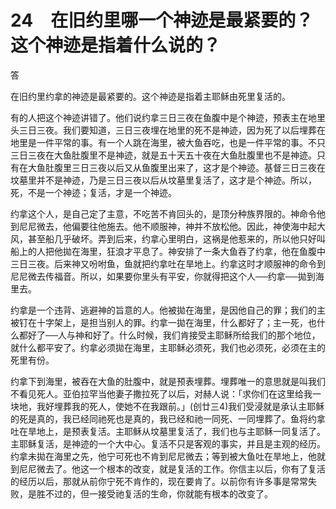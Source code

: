 # 24　在旧约里哪一个神迹是最紧要的？这个神迹是指着什么说的？


答

在旧约里约拿的神迹是最紧要的。这个神迹是指着主耶稣由死里复活的。

有的人把这个神迹讲错了。他们说约拿三日三夜在鱼腹中是个神迹，预表主在地里头三日三夜。我们要知道，三日三夜埋在地里的死不是神迹，因为死了以后埋葬在地里是一件平常的事。有一个人跳在海里，被大鱼吞吃，也是一件平常的事。不只三日三夜在大鱼肚腹里不是神迹，就是五十天五十夜在大鱼肚腹里也不是神迹。只有在大鱼肚腹里三日三夜以后又从鱼腹里出来了，这才是个神迹。基督三日三夜在坟墓里并不是神迹，乃是三日三夜以后从坟墓里复活了，这才是个神迹。所以，死，不是一个神迹；复活，才是一个神迹。

约拿这个人，是自己定了主意，不吃苦不肯回头的，是顶分种族界限的。神命令他到尼尼微去，他偏要往他施去。他不顺服神，神并不放松他。因此，神使海中起大风，甚至船几乎破坏。弄到后来，约拿心里明白，这祸是他惹来的，所以他只好叫船上的人把他拋在海里，狂浪才平息了。神安排了一条大鱼吞了约拿，他在鱼腹中三日三夜。后来神又吩咐鱼，鱼就把约拿吐在旱地上。约拿这时才顺服神的命令到尼尼微去传福音。所以，如果要你里头有平安，你就得把这个人──约拿──拋到海里去。

约拿是一个违背、逃避神的旨意的人。他被拋在海里，是因他自己的罪；我们的主被钉在十字架上，是担当别人的罪。约拿一拋在海里，什么都好了；主一死，也什么都好了──人与神和好了。什么时候，我们肯接受主耶稣所给我们的那个地位，就什么都平安了。约拿必须拋在海里，主耶稣必须死，我们也必须死，必须在主的死里有份。

约拿下到海里，被吞在大鱼的肚腹中，就是预表埋葬。埋葬唯一的意思就是叫我们不看见死人。亚伯拉罕当他妻子撒拉死了以后，对赫人说：「求你们在这里给我一块地，我好埋葬我的死人，使她不在我跟前。」(创廿三4)我们受浸就是承认主耶稣的死是真的，我已经同祂死也是真的，我已经和祂一同死、一同埋葬了。鱼将约拿吐在旱地上，是预表复活。主耶稣从坟墓里复活了，我们也与主耶稣一同复活了。主耶稣复活，是神迹的一个大中心。复活不只是客观的事实，并且是主观的经历。约拿未拋在海里之先，他宁可死也不肯到尼尼微去；等到被大鱼吐在旱地上，他就到尼尼微去了。他这一个根本的改变，就是复活的工作。你信主以后，你有了复活的经历以后，那就从前你宁死不肯作的，现在要肯了。以前你有许多事是常常失败，是胜不过的，但一接受祂复活的生命，你就能有根本的改变了。
